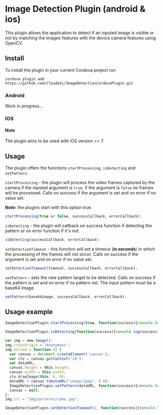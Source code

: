 # Image Detection Plugin (android & ios)
This plugin allows the application to detect if an inputed image is visible or not by matching the images features with the device camera features using OpenCV.

## Install
To install the plugin in your current Cordova project run
```
cordova plugin add https://github.com/Cloudoki/ImageDetectionCordovaPlugin.git
```

### Android
Work in progress...

### IOS
#### Note
The plugin aims to be used with iOS version >= 7.

## Usage
The plugin offers the functions `startProcessing`, `isDetecting` and `setPattern`.

`startProcessing` - the plugin will process the video frames captured by the camera if the inputed argument is `true`, if the argument is `false` no frames will be processed. Calls on success if the argument is set and on error if no value set.

**Note:** the plugins start with this option true.
```javascript
startProcessing(true or false, successCallback, errorCallback);
```

`isDetecting` - the plugin will callback on success function if detecting the pattern or on error function if it's not.
```javascript
isDetecting(successCallback, errorCallback);
```
`setDetectionTimeout` - this function will set a timeout (**in seconds**) in which the processing of the frames will not occur. Calls on success if the argument is set and on error if no value set.
```javascript
setDetectionTimeout(timeout, successCallback, errorCallback);
```

`setPattern` - sets the new pattern target to be detected. Calls on success if the pattern is set and on error if no pattern set. The input pattern must be a base64 image.
```javascript
setPattern(base64image, successCallback, errorCallback);
```

## Usage example
```javascript
ImageDetectionPlugin.startProcessing(true, function(success){console.log(success);}, function(error){console.log(error);});

ImageDetectionPlugin.isDetecting(function(success){console.log(success);}, function(error){console.log(error);});

var img = new Image();
img.crossOrigin = "Anonymous";
img.onload = function () {
  var canvas = document.createElement('canvas');
  var ctx = canvas.getContext('2d');
  var dataURL;
  canvas.height = this.height;
  canvas.width = this.width;
  ctx.drawImage(this, 0, 0);
  dataURL = canvas.toDataURL("image/jpeg", 0.8);
  ImageDetectionPlugin.setPattern(dataURL, function(success){console.log(success);}, function(error){console.log(error);});
  canvas = null;
};
img.src = "img/patterns/coke.jpg";

ImageDetectionPlugin.setDetectionTimeout(2, function(success){console.log(success);}, function(error){console.log(error);});
```
